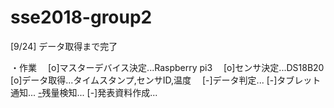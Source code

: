 # sse2018-group2

[9/24]
データ取得まで完了

・作業
　[o]マスターデバイス決定...Raspberry pi3
　[o]センサ決定...DS18B20
  [o]データ取得...タイムスタンプ,センサID,温度
　[-]データ判定...
  [-]タブレット通知...
  [-](オプション)残量検知...
  [-]発表資料作成...
  
